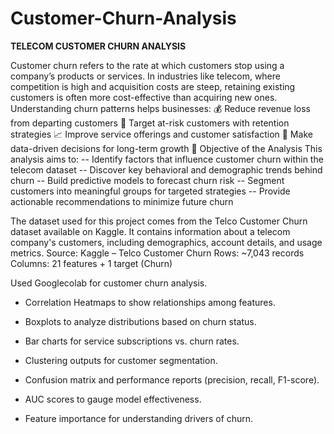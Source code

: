 # Customer-Churn-Analysis
**TELECOM CUSTOMER CHURN ANALYSIS**

  Customer churn refers to the rate at which customers stop using a company’s products or services. In industries like telecom, where competition is high and acquisition costs are steep, retaining existing customers is often more cost-effective than acquiring new ones. Understanding churn patterns helps businesses:
💰 Reduce revenue loss from departing customers
🎯 Target at-risk customers with retention strategies
📈 Improve service offerings and customer satisfaction
🧠 Make data-driven decisions for long-term growth
🎯 Objective of the Analysis
This analysis aims to:
-- Identify factors that influence customer churn within the telecom dataset
-- Discover key behavioral and demographic trends behind churn
-- Build predictive models to forecast churn risk
-- Segment customers into meaningful groups for targeted strategies
-- Provide actionable recommendations to minimize future churn

The dataset used for this project comes from the Telco Customer Churn dataset available on Kaggle. It contains information about a telecom company's customers, including demographics, account details, and usage metrics.
Source: Kaggle – Telco Customer Churn
Rows: ~7,043 records
Columns: 21 features + 1 target (Churn)

Used Googlecolab for customer churn analysis.
  - Correlation Heatmaps to show relationships among features.
  - Boxplots to analyze distributions based on churn status.
  - Bar charts for service subscriptions vs. churn rates.
  - Clustering outputs for customer segmentation.

  - Confusion matrix and performance reports (precision, recall, F1-score).
  - AUC scores to gauge model effectiveness.
  - Feature importance for understanding drivers of churn.
